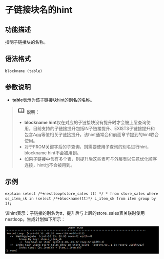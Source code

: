 # 子链接块名的hint<a name="ZH-CN_TOPIC_0245374573"></a>

## 功能描述<a name="zh-cn_topic_0237121538_section290819468377"></a>

指明子链接块的名称。

## 语法格式<a name="zh-cn_topic_0237121538_section530131664410"></a>

```
blockname (table)
```

## 参数说明<a name="zh-cn_topic_0237121538_section41303128143838"></a>

-   **table**表示为该子链接块hint的别名的名称。

>![](public_sys-resources/icon-note.gif) **说明：**   
>
>-   **blockname hint**仅在对应的子链接块没有提升时才会被上层查询使用。目前支持的子链接提升包括IN子链接提升、EXISTS子链接提升和包含Agg等值相关子链接提升。该hint通常会和前面章节提到的hint联合使用。  
>-   对于FROM关键字后的子查询，则需要使用子查询的别名进行hint，blockname hint不会被用到。  
>-   如果子链接中含有多个表，则提升后这些表可与外层表以任意优化顺序连接，hint也不会被用到。  

## 示例<a name="zh-cn_topic_0237121538_section1127715590585"></a>

```
explain select /*+nestloop(store_sales tt) */ * from store_sales where ss_item_sk in (select /*+blockname(tt)*/ i_item_sk from item group by 1);
```

该hint表示：子链接的别名为tt，提升后与上层的store\_sales表关联时使用nestloop。生成计划如下所示：

![](figures/zh-cn_image_0253038757.png)

